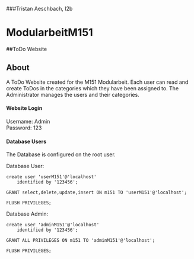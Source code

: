 ###Tristan Aeschbach, I2b
# ModularbeitM151
##ToDo Website

## About
A ToDo Website created for the M151 Modularbeit. 
Each user can read and create ToDos in the categories which they have been assigned to. 
The Administrator manages the users and their categories. 

#### Website Login
Username: Admin <br>
Password: 123

#### Database Users
The Database is configured on the root user.

Database User:
```mysql
create user 'userM151'@'localhost'
	identified by '123456';

GRANT select,delete,update,insert ON m151 TO 'userM151'@'localhost';

FLUSH PRIVILEGES;
```
Database Admin:
```mysql
create user 'adminM151'@'localhost'
	identified by '123456';

GRANT ALL PRIVILEGES ON m151 TO 'adminM151'@'localhost';

FLUSH PRIVILEGES;

```
